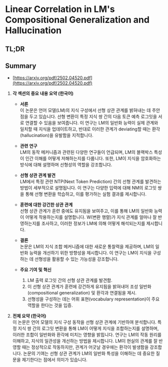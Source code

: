# Linear Correlation in LM's Compositional Generalization and Hallucination
## TL;DR
## Summary
- [https://arxiv.org/pdf/2502.04520.pdf](https://arxiv.org/pdf/2502.04520.pdf)

1. **각 섹션의 중요 내용 요약 (한국어)**

   - **서론**  
     이 논문은 언어 모델(LM)의 지식 구성에서 선형 상관 관계를 밝혀내는 데 주안점을 두고 있습니다. 선형 변환이 특정 지식 쌍 간의 다음 토큰 예측 로그잇을 서로 연결할 수 있음을 보여줍니다. 이 연구는 LM의 일반화 능력이 실제 관계와 일치할 때 지식을 업데이트하고, 반대로 이러한 관계가 deviating할 때는 환각(hallucination)을 유발함을 지적합니다.

   - **관련 연구**  
     LM의 동작 메커니즘과 관련된 다양한 연구들이 언급되며, LM의 블랙박스 특성이 인간 이해를 어떻게 저해하는지를 다룹니다. 또한, LM이 지식을 암호화하는 방식에 대해 설명하며 선형성의 역할을 강조합니다.

   - **선형 상관 관계 발견**  
     LM에서 특정 관련 NTP(Next Token Prediction) 간의 선형 관계를 발견하는 방법이 세부적으로 설명됩니다. 이 연구는 다양한 입력에 대해 NM의 로그잇 쌍을 통해 선형 변환을 학습하고, 이를 평가하는 실험 결과를 제시합니다.

   - **훈련에 대한 강건한 상관 관계**  
     선형 상관 관계가 훈련 중에도 유지됨을 보여주고, 이를 통해 LM의 일반화 능력이 어떻게 작용하는지를 설명합니다. W(변환 행렬)가 지식 관계를 얼마나 잘 반영하는지를 조사하고, 이러한 정보가 LM에 의해 어떻게 해석되는지를 제시합니다.

   - **결론**  
     논문은 LM의 지식 조합 메커니즘에 대한 새로운 통찰력을 제공하며, LM의 일반화 능력을 개선하기 위한 방향성을 제시합니다. 이 연구는 LM이 지식을 구성하는 데 선형성을 활용할 수 있는 가능성을 강조합니다.

   - **주요 기여 및 혁신**  
     1) LM 출력 로그잇 간의 선형 상관 관계를 발견함.
     2) 이 선형 상관 관계가 훈련에 강건하게 유지됨을 밝혀내어 조성 일반화(compositional generalization) 및 환각과 연결됨을 제시.
     3) 선형성을 구성하는 데는 어휘 표현(vocabulary representation)이 주요 역할을 한다는 것을 입증.

2. **전체 요약 (한국어)**  
이 논문은 언어 모델의 지식 구성 동작을 선형 상관 관계에 기반하여 분석합니다. 특정 지식 쌍 간의 로그잇 변환을 통해 LM이 어떻게 지식을 조합하는지를 설명하며, 이러한 조합이 일반화와 환각에 미치는 영향을 밝힙니다. 연구는 LM의 작동 원리를 이해하고, 지식의 일관성을 개선하는 방법을 제시합니다. LM이 현실의 관계를 잘 반영할 때는 정상적으로 작동하지만, 관계가 어긋날 경우에는 환각이 발생함을 강조합니다. 논문의 기여는 선형 상관 관계가 LM의 일반화 특성을 이해하는 데 중요한 질문을 제기한다는 점에서 의미가 있습니다.